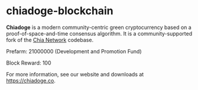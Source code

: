 # chiadoge-blockchain

**Chiadoge** is a modern community-centric green cryptocurrency based on a proof-of-space-and-time consensus algorithm. It is a community-supported fork of the [Chia Network](https://github.com/Chia-Network/chia-blockchain) codebase.

Prefarm: 21000000 (Development and Promotion Fund)

Block Reward: 100

For more information, see our website and downloads at https://chiadoge.co.
